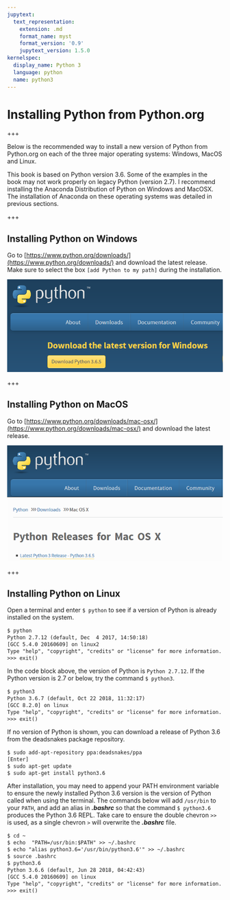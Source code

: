 ```yaml
---
jupytext:
  text_representation:
    extension: .md
    format_name: myst
    format_version: '0.9'
    jupytext_version: 1.5.0
kernelspec:
  display_name: Python 3
  language: python
  name: python3
---
```


# Installing Python from Python.org

+++

Below is the recommended way to install a new version of Python from Python.org on each of the three major operating systems: Windows, MacOS and Linux.

This book is based on Python version 3.6.  Some of the examples in the book may not work properly on legacy Python (version 2.7).  I recommend installing the Anaconda Distribution of Python on Windows and MacOSX. The installation of Anaconda on these operating systems was detailed in previous sections.

+++

## Installing Python on Windows

Go to [https://www.python.org/downloads/](https://www.python.org/downloads/) and download the latest release. Make sure to select the box ```[add Python to my path]``` during the installation.

![Python.org downloads page showing download for Windows button](images/python_dot_org_windows_download.PNG)

+++

## Installing Python on MacOS

Go to [https://www.python.org/downloads/mac-osx/](https://www.python.org/downloads/mac-osx/) and download the latest release.

![Python.org downloads page showing download for MacOS link button](images/python_dot_org_macos_download.PNG)

+++

## Installing Python on Linux

Open a terminal and enter ```$ python``` to see if a version of Python is already installed on the system.

```text
$ python
Python 2.7.12 (default, Dec  4 2017, 14:50:18)
[GCC 5.4.0 20160609] on linux2
Type "help", "copyright", "credits" or "license" for more information.
>>> exit()
```

In the code block above, the version of Python is ```Python 2.7.12```. If the Python version is 2.7 or below, try the command ```$ python3```.

```text
$ python3
Python 3.6.7 (default, Oct 22 2018, 11:32:17)
[GCC 8.2.0] on linux
Type "help", "copyright", "credits" or "license" for more information.
>>> exit()
```

If no version of Python is shown, you can download a release of Python 3.6 from the deadsnakes package repository.

```text
$ sudo add-apt-repository ppa:deadsnakes/ppa
[Enter]
$ sudo apt-get update
$ sudo apt-get install python3.6
```

After installation, you may need to append your PATH environment variable to ensure the newly installed Python 3.6 version is the version of Python called when using the terminal. The commands below will add ```/usr/bin``` to your ```PATH```, and add an alias in **_.bashrc_** so that the command ```$ python3.6``` produces the Python 3.6 REPL. Take care to ensure the double chevron ```>>``` is used, as a single chevron ```>``` will overwrite the **_.bashrc_** file.

```text
$ cd ~
$ echo  "PATH=/usr/bin:$PATH" >> ~/.bashrc
$ echo "alias python3.6='/usr/bin/python3.6'" >> ~/.bashrc
$ source .bashrc
$ python3.6
Python 3.6.6 (default, Jun 28 2018, 04:42:43)
[GCC 5.4.0 20160609] on linux
Type "help", "copyright", "credits" or "license" for more information.
>>> exit()
```

```{code-cell} ipython3

```
